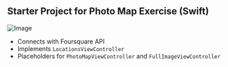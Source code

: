 ## Starter Project for Photo Map Exercise (Swift)
![Image](http://i.imgur.com/UVImztO.gif)

- Connects with Foursquare API
- Implements `LocationsViewController`
- Placeholders for `PhotoMapViewController` and `FullImageViewController`

    
